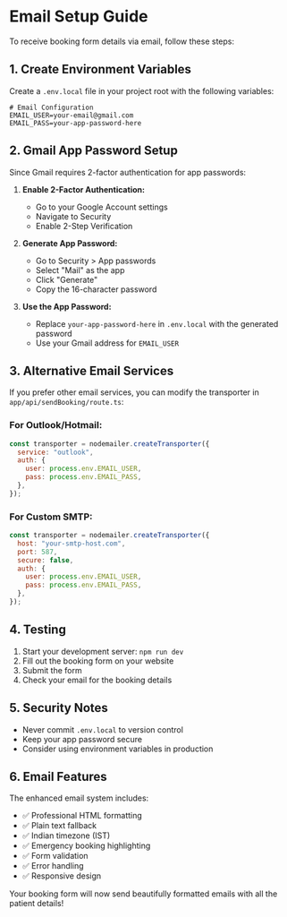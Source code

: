 # Email Setup Guide

To receive booking form details via email, follow these steps:

## 1. Create Environment Variables

Create a `.env.local` file in your project root with the following variables:

```env
# Email Configuration
EMAIL_USER=your-email@gmail.com
EMAIL_PASS=your-app-password-here
```

## 2. Gmail App Password Setup

Since Gmail requires 2-factor authentication for app passwords:

1. **Enable 2-Factor Authentication:**
   - Go to your Google Account settings
   - Navigate to Security
   - Enable 2-Step Verification

2. **Generate App Password:**
   - Go to Security > App passwords
   - Select "Mail" as the app
   - Click "Generate"
   - Copy the 16-character password

3. **Use the App Password:**
   - Replace `your-app-password-here` in `.env.local` with the generated password
   - Use your Gmail address for `EMAIL_USER`

## 3. Alternative Email Services

If you prefer other email services, you can modify the transporter in `app/api/sendBooking/route.ts`:

### For Outlook/Hotmail:
```javascript
const transporter = nodemailer.createTransporter({
  service: "outlook",
  auth: {
    user: process.env.EMAIL_USER,
    pass: process.env.EMAIL_PASS,
  },
});
```

### For Custom SMTP:
```javascript
const transporter = nodemailer.createTransporter({
  host: "your-smtp-host.com",
  port: 587,
  secure: false,
  auth: {
    user: process.env.EMAIL_USER,
    pass: process.env.EMAIL_PASS,
  },
});
```

## 4. Testing

1. Start your development server: `npm run dev`
2. Fill out the booking form on your website
3. Submit the form
4. Check your email for the booking details

## 5. Security Notes

- Never commit `.env.local` to version control
- Keep your app password secure
- Consider using environment variables in production

## 6. Email Features

The enhanced email system includes:
- ✅ Professional HTML formatting
- ✅ Plain text fallback
- ✅ Indian timezone (IST)
- ✅ Emergency booking highlighting
- ✅ Form validation
- ✅ Error handling
- ✅ Responsive design

Your booking form will now send beautifully formatted emails with all the patient details!
